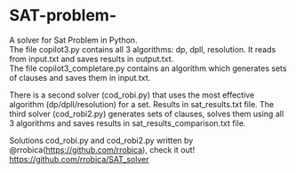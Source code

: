 # SAT-problem-
A solver for Sat Problem in Python.  
The file copilot3.py contains all 3 algorithms: dp, dpll, resolution. It reads from input.txt and saves results in output.txt.  
The file copilot3_completare.py contains an algorithm which generates sets of clauses and saves them in input.txt.  

There is a second solver (cod_robi.py) that uses the most effective algorithm (dp/dpll/resolution) for a set. Results in sat_results.txt file. 
The third solver (cod_robi2.py) generates sets of clauses, solves them using all 3 algorithms and saves results in sat_results_comparison.txt file.

Solutions cod_robi.py and cod_robi2.py written by @rrobica(https://github.com/rrobica), check it out!  
https://github.com/rrobica/SAT_solver
